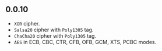 ## 0.0.10

- `XOR` cipher.
- `Salsa20` cipher with `Poly1305` tag.
- `ChaCha20` cipher with `Poly1305` tag.
- `AES` in ECB, CBC, CTR, CFB, OFB, GCM, XTS, PCBC modes.
